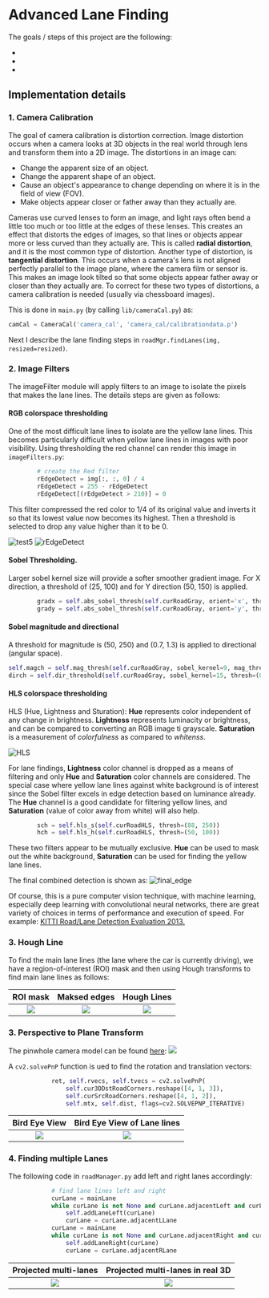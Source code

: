 
# Advanced  Lane Finding

The goals / steps of this project are the following:

* 
*
*


[//]: # (Image References)
[test5]: ./test_images/test5.jpg
[rEdgeDetect]: ./output_images/lane_detection/rEdgeDetect.png
[HLS]: ./output_images/lane_detection/1280px-HSL_color_solid_cylinder_alpha_lowgamma.png
[final_edge]: ./output_images/lane_detection/final_edge.png
## Implementation details


### 1. Camera Calibration

The goal of camera calibration is distortion correction. Image distortion occurs when a camera looks at 3D objects
in the real world through lens and transform them into a 2D image.
The distortions in an image can:
* Change the apparent size of an object.
* Change the apparent shape of an object.
* Cause an object's appearance to change depending on where it is in the field of view (FOV).
* Make objects appear closer or father away than they actually are.

Cameras use curved lenses to form an image, and light rays often bend a little too much or too little 
at the edges of these lenses. This creates an effect that distorts the edges of images, so that lines or objects
appear more or less curved than they actually are. This is called **radial distortion**, and it is the most common type
of distortion. Another type of distortion, is **tangential distortion**. This occurs when a camera's lens is not aligned
perfectly parallel to the image plane, where the camera film or sensor is. This makes an image look tilted
so that some objects appear father away or closer than they actually are. To correct for these
two types of distortions, a camera calibration is needed (usually via chessboard images).

This is done in `main.py` (by calling `lib/cameraCal.py`) as:
```python
camCal = CameraCal('camera_cal', 'camera_cal/calibrationdata.p')
```

Next I describe the lane finding steps in `roadMgr.findLanes(img, resized=resized)`.
### 2. Image Filters


The imageFilter module will apply filters to an image to isolate the pixels that makes the lane lines. 
The details steps are given as follows:

#### RGB colorspace thresholding

One of the most difficult lane lines to isolate are the yellow lane lines. 
This becomes particularly difficult when yellow lane lines in images with poor visibility.
Using thresholding the red channel can render this image in `imageFilters.py`:
```python
        # create the Red filter
        rEdgeDetect = img[:, :, 0] / 4
        rEdgeDetect = 255 - rEdgeDetect
        rEdgeDetect[(rEdgeDetect > 210)] = 0
```
This filter compressed the red color to 1/4 of its original value and inverts it so that its lowest 
value now becomes its highest. Then a threshold is selected to drop any value higher than it to be 0.

![test5][test5]
![rEdgeDetect][rEdgeDetect]

#### Sobel Thresholding.

Larger sobel kernel size will provide a softer smoother gradient image. For X direction,
a threshold of (25, 100) and for Y direction (50, 150) is applied.
```python
        gradx = self.abs_sobel_thresh(self.curRoadGray, orient='x', thresh=(25, 100))
        grady = self.abs_sobel_thresh(self.curRoadGray, orient='y', thresh=(50, 150))
```

#### Sobel magnitude and directional
A threshold for magnitude is (50, 250) and  (0.7, 1.3) is applied to directional (angular space).
```python
self.magch = self.mag_thresh(self.curRoadGray, sobel_kernel=9, mag_thresh=(50, 250))
dirch = self.dir_threshold(self.curRoadGray, sobel_kernel=15, thresh=(0.7, 1.3))
```

#### HLS colorspace thresholding

HLS (Hue, Lightness and Sturation):
**Hue** represents color independent of any change in brightness. 
**Lightness** represents luminacity or brightness, and can be compared to converting an RGB image
ti grayscale.
**Saturation** is a measurement of *colorfulness* as compared to *whitenss*. 

![HLS][HLS]

For lane findings, **Lightness** color channel is dropped as a means of filtering and only 
**Hue** and **Saturation** color channels are considered. The special case where yellow lane lines
against white background is of interest since the Sobel filter excels in edge detection based on luminance already.
The **Hue** channel is a good candidate for filtering yellow lines, and **Saturation** (value of color away from white)
will also help.

```python
        sch = self.hls_s(self.curRoadHLS, thresh=(88, 250))
        hch = self.hls_h(self.curRoadHLS, thresh=(50, 100))
```

These two filters appear to be mutually exclusive. **Hue** can be used to mask out the white background,
**Saturation** can be used for finding the yellow lane lines.

The final combined detection is shown as:
![final_edge][final_edge]

Of course, this is a pure computer vision technique, with machine learning, especially
deep learning with convolutional neural networks, there are great variety of choices in 
terms of performance and execution of speed. For example: [KITTI Road/Lane Detection Evaluation 2013.](http://www.cvlibs.net/datasets/kitti/eval_road.php)

### 3. Hough Line

To find the main lane lines (the lane where the car is currently driving), 
we have a region-of-interest (ROI) mask and then using Hough transforms to find main lane lines as follows:

ROI mask                                      |  Maksed edges                                 |   Hough Lines |
:-------------------------:                   |:-------------------------:                    | :-------------------------:|
![](./output_images/lane_detection/mask.png)  |  ![](./output_images/lane_detection/masked_image.png) | ![](./output_images/lane_detection/hough_line.png)|

### 3. Perspective to Plane Transform

The pinwhole camera model can be found [here](https://en.wikipedia.org/wiki/Pinhole_camera_model):
 ![](./output_images/lane_detection/531px-Pinhole.svg.png)

A `cv2.solvePnP` function is ued to find the rotation and translation vectors:

```python
            ret, self.rvecs, self.tvecs = cv2.solvePnP(
                self.cur3DDstRoadCorners.reshape([4, 1, 3]),
                self.curSrcRoadCorners.reshape([4, 1, 2]),
                self.mtx, self.dist, flags=cv2.SOLVEPNP_ITERATIVE)
```

Bird Eye View                                    |  Bird Eye View of Lane lines           |                           
:-------------------------:                      |:-------------------------:            |                    
![](./output_images/lane_detection/birdeye.png)  |  ![](./output_images/lane_detection/birdeye_lane.png) | 


### 4. Finding multiple Lanes

The following code in `roadManager.py` add left and right lanes accordingly:
```python
            # find lane lines left and right
            curLane = mainLane
            while curLane is not None and curLane.adjacentLeft and curLane.adjacentLLane is None:
                self.addLaneLeft(curLane)
                curLane = curLane.adjacentLLane
            curLane = mainLane
            while curLane is not None and curLane.adjacentRight and curLane.adjacentRLane is None:
                self.addLaneRight(curLane)
                curLane = curLane.adjacentRLane
```
Projected multi-lanes                                   |  Projected multi-lanes in real 3D        |                           
:-------------------------:                             |:-------------------------:            |                    
![](./output_images/lane_detection/multiple_lanes.png)  |  ![](./output_images/lane_detection/projected_multiple_lanes.png) | 
